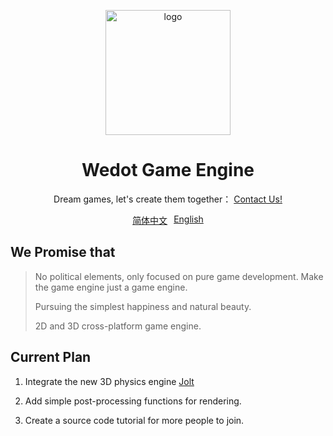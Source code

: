 <div align="center">
    <p align="center">                                 
        <img align="center" src="https://github.com/QiNuoTu/WeDot/blob/main/icon.png" alt="logo" width="200">
    </p>
    <h1 align="center">Wedot Game Engine</h1>
    <p align="center">Dream games, let's create them together：
        <a href="http://qm.qq.com/cgi-bin/qm/qr?_wv=1027&k=feHFQN3fYumIlOVNF_5nApTLUmuil3jw&authKey=6Z%2BXqXfjmY%2BDfy68m1XOplBkiPA%2FzQ%2Bms0bUDrV2uRcMzj6U%2B0zhVapkTFEMXkau&noverify=0&group_code=112652189">
        	Contact Us!
        </a>
    <br> 
    <div style="display: flex; justify-content: center;">
        <a href="https://github.com/QiNuoTu/WeDot/blob/main/README.md" style="margin-right: 10px;">简体中文</a>
        <a href="https://github.com/QiNuoTu/WeDot/blob/main/README-EH.md">English</a>
    </div>
</div>

## We Promise that
> No political elements, only focused on pure game development. Make the game engine just a game engine.
> 
> Pursuing the simplest happiness and natural beauty.
> 
> 2D and 3D cross-platform game engine.

## Current Plan
 1. Integrate the new 3D physics engine [Jolt](https://github.com/jrouwe/JoltPhysics)
    
 3. Add simple post-processing functions for rendering.
    
 5. Create a source code tutorial for more people to join.





